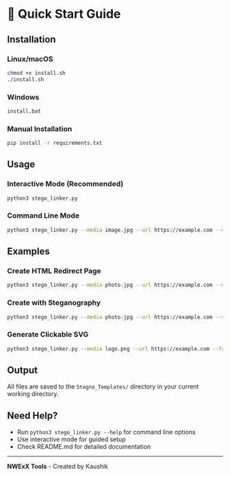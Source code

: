 # 🚀 Quick Start Guide

## Installation

### Linux/macOS
```bash
chmod +x install.sh
./install.sh
```

### Windows
```cmd
install.bat
```

### Manual Installation
```bash
pip install -r requirements.txt
```

## Usage

### Interactive Mode (Recommended)
```bash
python3 stego_linker.py
```

### Command Line Mode
```bash
python3 stego_linker.py --media image.jpg --url https://example.com --mode redirect
```

## Examples

### Create HTML Redirect Page
```bash
python3 stego_linker.py --media photo.jpg --url https://example.com --mode redirect
```

### Create with Steganography
```bash
python3 stego_linker.py --media photo.jpg --url https://example.com --stego
```

### Generate Clickable SVG
```bash
python3 stego_linker.py --media logo.png --url https://example.com --format svg
```

## Output

All files are saved to the `Stegno_Templates/` directory in your current working directory.

## Need Help?

- Run `python3 stego_linker.py --help` for command line options
- Use interactive mode for guided setup
- Check README.md for detailed documentation

---

**NWExX Tools** - Created by Kaushik
